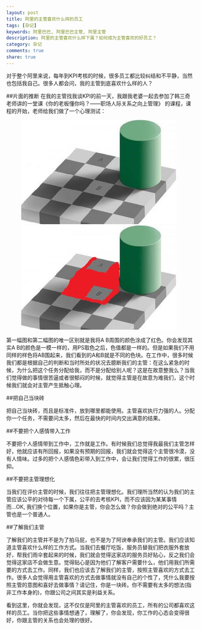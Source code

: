 ```yaml
---
layout: post
title: 阿里的主管喜欢什么样的员工
tags: [杂记]
keywords: 阿里巴巴, 阿里巴巴主管, 阿里主管
description: 阿里的主管喜欢什么样下属？如何成为主管喜欢的好员工？
category: 杂记
comments: true
share: true
---
```


对于整个阿里来说，每年到KPI考核的时候，很多员工都比较纠结和不平静，当然也包括我自己。很多人都会问，我的主管到底喜欢什么样的人？

##片面的推断
在我的主管找我谈KPI的前一天，我跟我老婆一起去参加了韩三奇老师讲的一堂课《你的老板懂你吗？——职场人际关系之向上管理》
的课程，课程的开始，老师给我们做了一个心理测试：

<figure class="half">
    <a href="/images/psychology_1.jpg"><img src="/images/psychology_1.jpg"></a>
    <a href="/images/psychology_2.jpg"><img src="/images/psychology_2.jpg"></a>
</figure>
第一幅图和第二幅图的唯一区别就是我将A B周围的颜色涂成了红色。你会发现其实A B的颜色是一模一样的，用PS取色之后，色值都是一样的。但是如果我们不用同样的样色将AB围起来，我们看到的A和B就是不同的色块。在工作中，很多时候我们都是根据自己的判断和当时所处的状况去臆断我们的主管：在这么紧急的时候，为什么把这个任务分配给我，而不是分配给别人呢？这是在故意整我么？当我们觉得做的事情很苦逼或者很郁闷的时候，就觉得主管是在故意为难我们，这个时候我们就会对主管产生抵触心理。

##把自己当块砖

把自己当块砖，而且是标准件，放到哪里都能使用。主管喜欢执行力强的人。分配你一个任务，不需要问太多，然后在最快的时间内交出满意的结果。

##不要把个人感情带入工作

不要把个人感情带到工作中，工作就是工作。有时候我们总觉得我最我们主管怎样好，他就应该有所回报，如果没有预期的回报，我们就会觉得这个主管很冷漠，没有人情味。过多的把个人感情色彩带入到工作中，会让我们觉得工作的很累，很压抑。

##不要把主管理想化

当我们在评价主管的时候，我们往往把主管理想化。我们理所当然的认为我们的主管应该公平的对待每一个下属，公平的去考核KPI，而不应该因为某某事情而...OK, 我们换个位置，如果你是主管，你会怎么做？你会做到绝对的公平吗？主管也是一个普通人。

##了解我们主管

了解我们的主管并不是为了拍马屁，也不是为了阿谀奉承我们的主管。我们应该知道主管喜欢什么样的工作方式。当我们去餐厅吃饭，服务员替我们把衣服外套放好，帮我们雨伞套起来的时候，我们就会觉得这家店的服务员好贴心，反之我们会觉得这家店不会做生意。觉得贴心是因为他们了解客户需要什么，他们用我们所需要的方式去工作。同样，我们也应该去了解我们的主管，按照主管喜欢的方式去工作。很多人会觉得用主管喜欢的方式去做事情就没有自己的个性了，凭什么我要按照主管的意图和喜好去做事情？请记住，你是一块砖。你不需要有太多的想法(指非工作本身的)，你跟公司之间其实是利益关系。


看到这里，你就会发现，这不仅仅是阿里的主管喜欢的员工，所有的公司都喜欢这样的员工。当你把这些事情想通了，理解了，你会发现，你工作的心态会变得很好，你跟主管的关系也会处理的很好。
